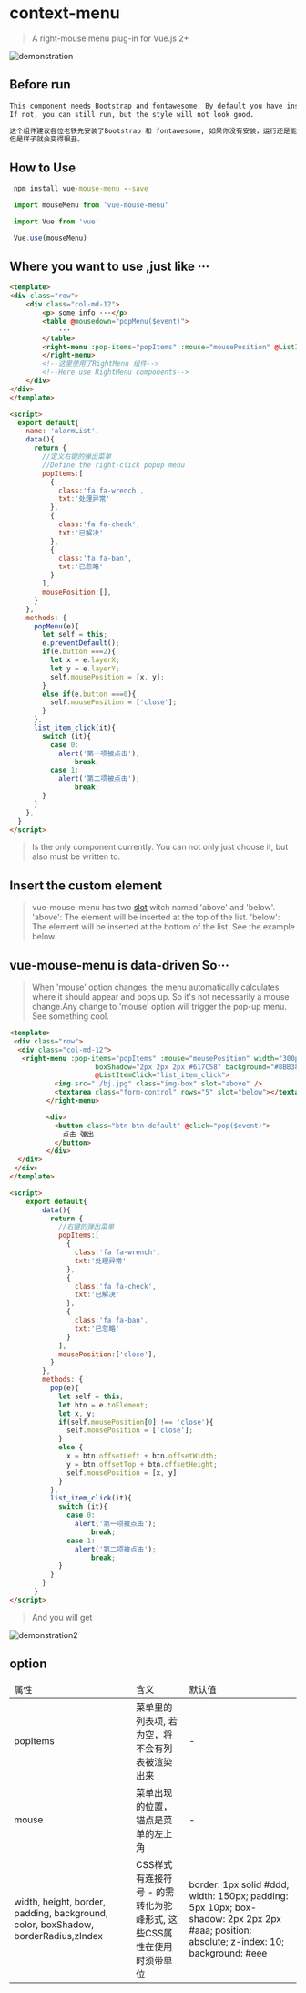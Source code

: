 # context-menu

> A right-mouse menu plug-in for Vue.js 2+

![demonstration](https://github.com/zgj233/vue-mouse-menu/blob/master/GIF.gif)

## Before run

``` bash
This component needs Bootstrap and fontawesome. By default you have installed these.
If not, you can still run, but the style will not look good.

这个组件建议各位老铁先安装了Bootstrap 和 fontawesome, 如果你没有安装，运行还是能够运行，
但是样子就会变得很丑。

```

## How to Use
```cmd
 npm install vue-mouse-menu --save
```
```javascript
 import mouseMenu from 'vue-mouse-menu'

 import Vue from 'vue'

 Vue.use(mouseMenu)
```

## Where you want to use ,just like ···

```html
<template>
<div class="row">
    <div class="col-md-12">
        <p> some info ···</p>
        <table @mousedown="popMenu($event)">
            ···
        </table>
        <right-menu :pop-items="popItems" :mouse="mousePosition" @ListItemClick="list_item_click">
        </right-menu>
        <!--这里使用了RightMenu 组件-->
        <!--Here use RightMenu components-->
    </div>
</div>
</template>

<script>
  export default{
    name: 'alarmList',
    data(){
      return {
        //定义右键的弹出菜单
        //Define the right-click popup menu
        popItems:[
          {
            class:'fa fa-wrench',
            txt:'处理异常'
          },
          {
            class:'fa fa-check',
            txt:'已解决'
          },
          {
            class:'fa fa-ban',
            txt:'已忽略'
          }
        ],
        mousePosition:[],
      }
    },
    methods: {
      popMenu(e){
        let self = this;
        e.preventDefault();
        if(e.button ===2){
          let x = e.layerX;
          let y = e.layerY;
          self.mousePosition = [x, y];
        }
        else if(e.button ===0){
          self.mousePosition = ['close'];
        }
      },
      list_item_click(it){
        switch (it){
          case 0:
            alert('第一项被点击');
                break;
          case 1:
            alert('第二项被点击');
                break;
        }
      }
    },
  }
</script>
```
>**<right-menu></right-menu>** Is the only component currently. You can not only just choose it,
but also must be written to.

## Insert the custom element
>vue-mouse-menu has two [slot](https://cn.vuejs.org/v2/guide/components.html#使用-Slot-分发内容) witch named 'above' and 'below'.
'above': The element will be inserted at the top of the list.
'below': The element will be inserted at the bottom of the list.
See the example below.

## vue-mouse-menu is data-driven So···
> When 'mouse' option changes, the menu automatically calculates where it should appear and pops up.
So it's not necessarily a mouse change.Any change to 'mouse' option will trigger the pop-up menu.
See something cool.

```html
<template>
 <div class="row">
  <div class="col-md-12">
   <right-menu :pop-items="popItems" :mouse="mousePosition" width="300px" height="400px"
                     boxShadow="2px 2px 2px #617C58" background="#8BB381" color="#eee" borderRadius="10px"
                     @ListItemClick="list_item_click">
           <img src="./bj.jpg" class="img-box" slot="above" />
           <textarea class="form-control" rows="5" slot="below"></textarea>
         </right-menu>

         <div>
           <button class="btn btn-default" @click="pop($event)">
             点击 弹出
           </button>
         </div>
  </div>
 </div>
</template>

<script>
    export default{
        data(){
          return {
            //右键的弹出菜单
            popItems:[
              {
                class:'fa fa-wrench',
                txt:'处理异常'
              },
              {
                class:'fa fa-check',
                txt:'已解决'
              },
              {
                class:'fa fa-ban',
                txt:'已忽略'
              }
            ],
            mousePosition:['close'],
          }
        },
        methods: {
          pop(e){
            let self = this;
            let btn = e.toElement;
            let x, y;
            if(self.mousePosition[0] !== 'close'){
              self.mousePosition = ['close'];
            }
            else {
              x = btn.offsetLeft + btn.offsetWidth;
              y = btn.offsetTop + btn.offsetHeight;
              self.mousePosition = [x, y]
            }
          },
          list_item_click(it){
            switch (it){
              case 0:
                alert('第一项被点击');
                    break;
              case 1:
                alert('第二项被点击');
                    break;
            }
          }
        }
      }
</script>
```
>And you will get

![demonstration2](https://github.com/zgj233/vue-mouse-menu/blob/master/GIF2.gif)

## option
<table>
        <thead>
          <tr>
            <td>属性</td>
            <td>含义</td>
            <td>默认值</td>
          </tr>
        </thead>
        <tbody>
          <tr>
            <td>popItems</td>
            <td>菜单里的列表项, 若为空，将不会有列表被渲染出来</td>
            <td> - </td>
          </tr>
          <tr>
            <td>mouse</td>
            <td>菜单出现的位置， 锚点是菜单的左上角</td>
            <td>-</td>
          </tr>
          <tr>
            <td>
              width, height, border,
              padding, background, color,
              boxShadow, borderRadius,zIndex
            </td>
            <td>CSS样式有连接符号 - 的需转化为驼峰形式, 这些CSS属性在使用时须带单位</td>
            <td>
              border: 1px solid #ddd;
              width: 150px;
              padding: 5px 10px;
              box-shadow: 2px 2px 2px #aaa;
              position: absolute;
              z-index: 10;
              background: #eee
            </td>
          </tr>
        </tbody>
</table>